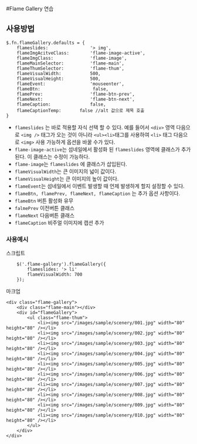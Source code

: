 #Flame Gallery 연습


## 사용방법
```
$.fn.flameGallery.defaults = {
	flameslides: 				'> img',
	flameImgAcitveClass: 		'flame-image-active',
	flameImgClass: 				'flame-image',
	flameMainSelector: 			'flame-main',
	flameThumSelector: 			'flame-thum',
	flameVisualWidth: 			500,
	flameVisualHeight:		 	500,
	flameEvent: 				'mouseenter',
	flameBtn: 					 false,
	flamePrev: 					'flame-btn-prev',
	flameNext: 					'flame-btn-next',
	flameCaption: 				false,
	flameCaptionTemp: 		false //alt 값으로 제목 호출
}
```

- `flameslides` 는 바로 적용할 자식  선택 할 수 있다.  예를 들어서 `<div>` 영역 다음으로 `<img />` 태그가 오는 것이 아니라 `<ul><li>`태그를 사용하여 `<li>` 태그 다음으로 `<img>` 사용 가능하게 옵션을 바꿀 수가 있다.
- `flame-image-active`는  섬네일에서 활성화 된 `flameslides` 영역에 클래스가 추가 된다.  이 클래스는 수정이 가능하다.
- `flame-image`는 `flameslides` 에 클래스가 삽입된다.
- `flameVisualWidth`는 큰 이미지의 넓이 값이다.
- `flameVisualHeight`는 큰 이미지의 높이 값이다.
- `flameEvent`는 섬네일에서 이벤트 발생할 때  언제 발생하게 할지 설정할 수 있다.
- `flameBtn, flamePrev, flameNext, flameCaption` 는 추가 옵션 사항이다.
- `flameBtn` 버튼 활성화 유무
- `falmePrev` 이전버튼 클래스
- `flameNext` 다음버튼 클래스
- `flameCaption` 비주얼 이미지에 캡션 추가

### 사용예시
스크립트
```
	$('.flame-gallery').flameGallery({
		flameslides: '> li'
		flameVisualWidth: 700
	});
```
마크업
```
<div class="flame-gallery">
	<div class="flame-main"></div>
	<div id="flameGallery">
		<ul class="flame-thum">
			<li><img src="/images/sample/scenery/001.jpg" width="80" height="80" /></li>
			<li><img src="/images/sample/scenery/002.jpg" width="80" height="80" /></li>
			<li><img src="/images/sample/scenery/003.jpg" width="80" height="80" /></li>
			<li><img src="/images/sample/scenery/004.jpg" width="80" height="80" /></li>
			<li><img src="/images/sample/scenery/005.jpg" width="80" height="80" /></li>
			<li><img src="/images/sample/scenery/006.jpg" width="80" height="80" /></li>
			<li><img src="/images/sample/scenery/007.jpg" width="80" height="80" /></li>
			<li><img src="/images/sample/scenery/008.jpg" width="80" height="80" /></li>
			<li><img src="/images/sample/scenery/009.jpg" width="80" height="80" /></li>
			<li><img src="/images/sample/scenery/010.jpg" width="80" height="80" /></li>
		</ul>
	</div>
</div>
```

